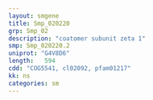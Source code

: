 ```yaml
---
layout: smgene
title: Smp_020220
grp: Smp_02
description: "coatomer subunit zeta 1"
smp: Smp_020220.2
uniprot: "G4V8D6"
length:   594
cdd: "COG5541, cl02092, pfam01217"
kk: ns
categories: sm
---
```

